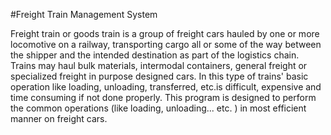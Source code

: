 #Freight Train Management System

Freight train or goods train is a group of freight cars hauled by one or more locomotive on a railway, transporting cargo all or some of the way between the shipper and the intended destination as part of the logistics chain. Trains may haul bulk materials, intermodal containers, general freight or specialized freight in purpose designed cars. In this type of trains' basic operation like loading, unloading, transferred, etc.is difficult, expensive and time consuming if not done properly. This program is designed to perform the common operations (like loading, unloading... etc. ) in most efficient manner on freight cars.    
